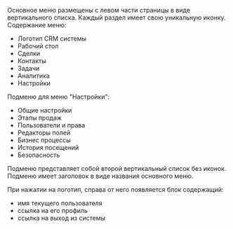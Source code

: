 Основное меню размещены с левом части страницы в виде вертикального списка. Каждый раздел имеет свою уникальную иконку.
Содержание меню:
* Логотип CRM системы
* Рабочий стол
* Сделки
* Контакты
* Задачи
* Аналитика
* Настройки

Подменю для меню "Настройки":
*   Общие настройки
*   Этапы продаж
*   Пользователи и права
*   Редакторы полей
*   Бизнес процессы
*   История посещений
*   Безопасность

Подменю представляет собой второй вертикальный список без иконок. Подменю имеет заголовок в виде названия основного меню.

При нажатии на логотип, справа от него появляется блок содержащий:
* имя текущего пользователя
* ссылка на его профиль
* ссылка на выход из системы